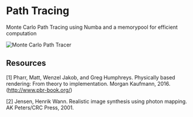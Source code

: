 # Path Tracing
 Monte Carlo Path Tracing using Numba and a memorypool for efficient computation

![Monte Carlo Path Tracer](https://github.com/vincentbonnetcg/Numerical-Bric-a-Brac/blob/master/path_tracing/output/montecarlo_pathtracer.jpg)

## Resources
[1] Pharr, Matt, Wenzel Jakob, and Greg Humphreys. Physically based rendering: From theory to implementation. Morgan Kaufmann, 2016.
(http://www.pbr-book.org/)

[2] Jensen, Henrik Wann. Realistic image synthesis using photon mapping. AK Peters/CRC Press, 2001.



